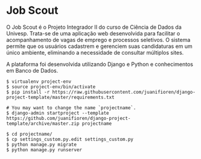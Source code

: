 # Job Scout

O Job Scout é o Projeto Integrador II do curso de Ciência de Dados da Univesp. Trata-se de uma aplicação web desenvolvida para facilitar o acompanhamento de vagas de emprego e processos seletivos. O sistema permite que os usuários cadastrem e gerenciem suas candidaturas em um único ambiente, eliminando a necessidade de consultar múltiplos sites.

A plataforma foi desenvolvida utilizando Django e Python e conhecimentos em Banco de Dados.

    $ virtualenv project-env
    $ source project-env/bin/activate
    $ pip install -r https://raw.githubusercontent.com/juanifioren/django-project-template/master/requirements.txt

    # You may want to change the name `projectname`.
    $ django-admin startproject --template https://github.com/juanifioren/django-project-template/archive/master.zip projectname

    $ cd projectname/
    $ cp settings_custom.py.edit settings_custom.py
    $ python manage.py migrate
    $ python manage.py runserver